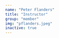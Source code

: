```yaml
---
name: "Peter Flanders"
title: "Instructor"
group: "member"
img: "pflanders.jpeg"
inactive: true
---
```

